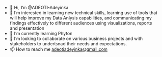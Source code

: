 - 👋 Hi, I’m @ADEOTI-Adeyinka
- 👀 I’m interested in learning new technical skills, learning use of tools that will help improve my Data Anlysis capabilities, and communicating my findings effectively to different audiences using visualizations, reports and presentation
- 🌱 I’m currently learning Phyton
- 💞️ I’m looking to collaborate on various business projects and with stakeholders to undertsnad their needs and expectations.
- 📫 How to reach me adeotiadeyinka@gmail.com

<!---
ADEOTI-Adeyinka/ADEOTI-Adeyinka is a ✨ special ✨ repository because its `README.md` (this file) appears on your GitHub profile.
You can click the Preview link to take a look at your changes.
--->
